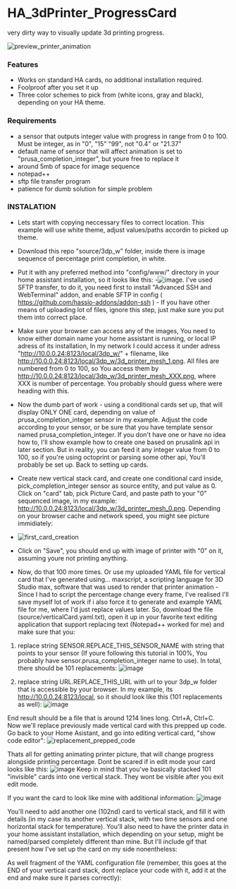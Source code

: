 # HA_3dPrinter_ProgressCard
very dirty way to visually update 3d printing progress.

![preview_printer_animation](https://github.com/propiro/HA_3dPrinter_ProgressCard/assets/21067369/1bbf4514-c7a7-4d42-ae96-47324079f197)

### Features

- Works on standard HA cards, no additional installation required.
- Foolproof after you set it up
- Three color schemes to pick from (white icons, gray and black), depending on your HA theme.

### Requirements
- a sensor that outputs integer value with progress in range from 0 to 100. Must be integer, as in "0", "15" "99", not "0.4" or "21.37"
- default name of sensor that will affect animation is set to "prusa_completion_integer", but youre free to replace it
- around 5mb of space for image sequence
- notepad++
- sftp file transfer program
- patience for dumb solution for simple problem

### INSTALATION
- Lets start with copying neccessary files to correct location. This example will use white theme, adjust values/paths accordin to picked up theme.
- Download this repo "source/3dp_w" folder, inside there is image sequence of percentage print completion, in white.
- Put it with any preferred method into "config/www/" directory in your home assistant installation, so it looks like this:
-![image](https://github.com/propiro/HA_3dPrinter_ProgressCard/assets/21067369/4856529f-9add-406f-972a-4dfc0199dee2). I've used SFTP transfer, to do it, you need first to install "Advanced SSH and WebTerminal" addon, and enable SFTP in config ( https://github.com/hassio-addons/addon-ssh ) - If you have other means of uploading lot of files, ignore this step, just make sure you put them into correct place.
- Make sure your browser can access any of the images, You need to know either domain name your home assistant is running, or local IP adress of its installation, In my network I could access it under adress "http://10.0.0.24:8123/local/3dp_w/" + filename, like http://10.0.0.24:8123/local/3dp_w/3d_printer_mesh_1.png. All files are numbered from 0 to 100, so You access them by http://10.0.0.24:8123/local/3dp_w/3d_printer_mesh_XXX.png, where XXX is number of percentage. You probably should guess where were heading with this. 
- Now the dumb part of work - using a conditional cards set up, that will display ONLY ONE card, depending on value of prusa_completion_integer sensor in my example. Adjust the code according to your sensor, or be sure that you have template sensor named prusa_completion_integer. If you don't have one or have no idea how to, I'll show example how to create one based on prusalink api in later section. But in reality, you can feed it any integer value from 0 to 100, so if you're using octoprint or parsing some other api, You'll probably be set up. Back to setting up cards.
- Create new vertical stack card, and create one conditional card inside, pick_completion_integer sensor as source entity, and put value as 0. Click on "card" tab, pick Picture Card, and paste path to your "0" sequenced image, in my example: http://10.0.0.24:8123/local/3dp_w/3d_printer_mesh_0.png. Depending on your browser cache and network speed, you might see picture immidiately:
- ![first_card_creation](https://github.com/propiro/HA_3dPrinter_ProgressCard/assets/21067369/a4fd9a4b-f068-4563-bfe8-faf6148fd71b)
- Click on "Save", you should end up with image of printer with "0" on it, assuming youre not printing anything.

- Now, do that 100 more times. Or use my uploaded YAML file for vertical card that I've generated using... maxscript, a scripting language for 3D Studio max, software that was used to render that printer animation - Since I had to script the percentage change every frame, I've realised I'll save myself lot of work if i also force it to generate and example YAML file for me, where I'd just replace values later. So, download the file (source/verticalCard.yaml.txt), open it up in your favorite text editing application that support replacing text (Notepad++ worked for me) and make sure that you:
1. replace string SENSOR.REPLACE_THIS_SENSOR_NAME with string that points to your sensor (If youre following this tutorial in 100%, You probably have sensor.prusa_completion_integer name to use). In total, there should be 101 replacements:
![image](https://github.com/propiro/HA_3dPrinter_ProgressCard/assets/21067369/802796c8-3d96-4bc3-b8b2-dfa6785e59b2)

2. replace string URL.REPLACE_THIS_URL with url to your 3dp_w folder that is accessible by your browser. In my example, its http://10.0.0.24:8123/local, so it should look like this (101 replacements as well):
![image](https://github.com/propiro/HA_3dPrinter_ProgressCard/assets/21067369/e4e5ab30-fd29-4a80-9a7c-ae680ea5e3e9)

End result should be a file that is around 1214 lines long. Ctrl+A, Ctrl+C. Now we'll replace previously made vertical card with this prepped up code. Go back to your Home Asistant, and go into editing vertical card, "show code editor":
![replacement_prepped_code](https://github.com/propiro/HA_3dPrinter_ProgressCard/assets/21067369/1d6c2c70-1601-4352-a05d-18a1c7c1b18e)

Thats all for getting animating printer picture, that will change progress alongside printing percentage.
Dont be scared if in edit mode your card looks like this:
![image](https://github.com/propiro/HA_3dPrinter_ProgressCard/assets/21067369/2e47881e-48cf-40e9-a52d-373f5cbe975d)
Keep in mind that you've basically stacked 101 "invisible" cards into one vertical stack. They wont be visible after you exit edit mode.

If you want the card to look like mine with additional information:
![image](https://github.com/propiro/HA_3dPrinter_ProgressCard/assets/21067369/ea86c67b-6bf4-4188-9391-2aaa3cb89b35)

You'll need to add another one (102nd) card to vertical stack, and fill it with details (in my case its another vertical stack, with two time sensors and one horizontal stack for temperature). You'll also need to have the printer data in your home assistant installation, which depending on your setup, might be named/parsed completely different than mine. But I'll include gif that present how I've set up the card on my side nonentheless:



As well fragment of the YAML configuration file (remember, this goes at the END of your vertical card stack, dont replace your code with it, add it at the end and make sure it parses correctly):




